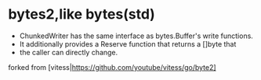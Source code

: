 bytes2,like bytes(std)
==============================

* ChunkedWriter has the same interface as bytes.Buffer's write functions.
* It additionally provides a Reserve function that returns a []byte that
* the caller can directly change.

forked from [vitess|https://github.com/youtube/vitess/go/byte2]
